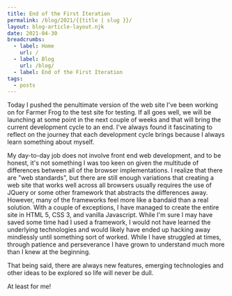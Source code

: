 ```yaml
---
title: End of the First Iteration
permalink: /blog/2021/{{title | slug }}/
layout: blog-article-layout.njk
date: 2021-04-30
breadcrumbs:
  - label: Home
    url: /
  - label: Blog
    url: /blog/
  - label: End of the First Iteration
tags:
  - posts
---
```


Today I pushed the penultimate version of the web site I've been working on for Farmer Frog to the test site for testing. If all goes well, we will be launching at some point in the next couple of weeks and that will bring the current development cycle to an end. I've always found it fascinating to reflect on the journey that each development cycle brings because I always learn something about myself.

My day-to-day job does not involve front end web development, and to be honest, it's not something I was too keen on given the multitude of differences between all of the browser implementations. I realize that there are "web standards", but there are still enough variations that creating a web site that works well across all browsers usually requires the use of JQuery or some other framework that abstracts the differences away. However, many of the frameworks feel more like a bandaid than a real solution. With a couple of exceptions, I have managed to create the entire site in HTML 5, CSS 3, and vanilla Javascript. While I'm sure I may have saved some time had I used a framework, I would not have learned the underlying technologies and would likely have ended up hacking away mindlessly until something sort of worked. While I have struggled at times, through patience and perseverance I have grown to understand much more than I knew at the beginning.

That being said, there are always new features, emerging technologies and other ideas to be explored so life will never be dull.

At least for me!
